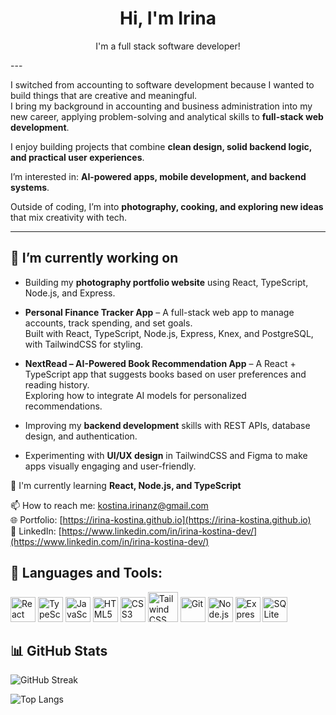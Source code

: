 <div align="center">

# Hi, I'm Irina  

I'm a full stack software developer!  

</div>
---
  
I switched from accounting to software development because I wanted to build things that are creative and meaningful.  
I bring my background in accounting and business administration into my new career, applying problem-solving and analytical skills to **full-stack web development**.  

I enjoy building projects that combine **clean design, solid backend logic, and practical user experiences**.  

I’m interested in: **AI-powered apps, mobile development, and backend systems**.  

Outside of coding, I’m into **photography, cooking, and exploring new ideas** that mix creativity with tech.  

---

## 🔭 I’m currently working on 

- Building my **photography portfolio website** using React, TypeScript, Node.js, and Express.
  
- **Personal Finance Tracker App** – A full-stack web app to manage accounts, track spending, and set goals.  
  Built with React, TypeScript, Node.js, Express, Knex, and PostgreSQL, with TailwindCSS for styling.  

- **NextRead – AI-Powered Book Recommendation App** – A React + TypeScript app that suggests books based on user preferences and reading history.  
  Exploring how to integrate AI models for personalized recommendations.  

- Improving my **backend development** skills with REST APIs, database design, and authentication.  

- Experimenting with **UI/UX design** in TailwindCSS and Figma to make apps visually engaging and user-friendly.  


🌱 I'm currently learning **React, Node.js, and TypeScript**  

📫 How to reach me: [kostina.irinanz@gmail.com](mailto:kostina.irinanz@gmail.com)  
🌐 Portfolio: [https://irina-kostina.github.io](https://irina-kostina.github.io)  
💼 LinkedIn: [https://www.linkedin.com/in/irina-kostina-dev/](https://www.linkedin.com/in/irina-kostina-dev/)  

## 🚀 Languages and Tools:

<p align="left">
  <img src="https://cdn.jsdelivr.net/gh/devicons/devicon/icons/react/react-original.svg" alt="React" width="40" height="40"/>
  <img src="https://cdn.jsdelivr.net/gh/devicons/devicon/icons/typescript/typescript-original.svg" alt="TypeScript" width="40" height="40"/>
  <img src="https://cdn.jsdelivr.net/gh/devicons/devicon/icons/javascript/javascript-original.svg" alt="JavaScript" width="40" height="40"/>
  <img src="https://cdn.jsdelivr.net/gh/devicons/devicon/icons/html5/html5-original.svg" alt="HTML5" width="40" height="40"/>
  <img src="https://cdn.jsdelivr.net/gh/devicons/devicon/icons/css3/css3-original.svg" alt="CSS3" width="40" height="40"/>
  <img
  src="https://cdn.jsdelivr.net/gh/devicons/devicon@2.16.0/icons/tailwindcss/tailwindcss-original.svg"
  alt="Tailwind CSS" width="48" height="48"
/>
  <img src="https://cdn.jsdelivr.net/gh/devicons/devicon/icons/git/git-original.svg" alt="Git" width="40" height="40"/>
  <img src="https://cdn.jsdelivr.net/gh/devicons/devicon/icons/nodejs/nodejs-original.svg" alt="Node.js" width="40" height="40"/>
  <img src="https://cdn.jsdelivr.net/gh/devicons/devicon/icons/express/express-original.svg" alt="Express" width="40" height="40"/>
  <img src="https://cdn.jsdelivr.net/gh/devicons/devicon/icons/sqlite/sqlite-original.svg" alt="SQLite" width="40" height="40"/>
</p>


## 📊 GitHub Stats

![GitHub Streak](https://streak-stats.demolab.com?user=Irina-Kostina&theme=default&hide_border=false)

![Top Langs](https://github-readme-stats.vercel.app/api/top-langs/?username=Irina-Kostina&layout=compact&theme=default)


<!--
**Irina-Kostina/Irina-Kostina** is a ✨ _special_ ✨ repository because its `README.md` (this file) appears on your GitHub profile.

Here are some ideas to get you started:

- 🔭 I’m currently working on ...
- 🌱 I’m currently learning ...
- 👯 I’m looking to collaborate on ...
- 🤔 I’m looking for help with ...
- 💬 Ask me about ...
- 📫 How to reach me: ...
- 😄 Pronouns: ...
- ⚡ Fun fact: ...
-->
